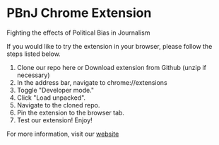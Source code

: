 # PBnJ Chrome Extension
Fighting the effects of Political Bias in Journalism

If you would like to try the extension in your browser, please follow the steps listed below.

1. Clone our repo here or Download extension from Github (unzip if necessary)
2. In the address bar, navigate to chrome://extensions
3. Toggle "Developer mode."
4. Click "Load unpacked".
5. Navigate to the cloned repo.
6. Pin the extension to the browser tab.
7. Test our extension! Enjoy!

For more information, visit our [website](https://thepbnjproject.wixsite.com/home)
